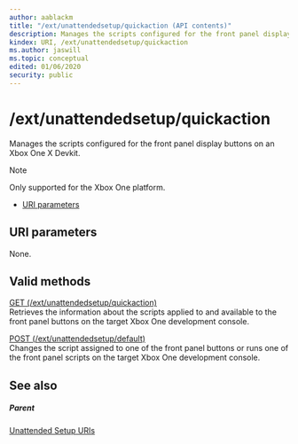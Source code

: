 ```yaml
---
author: aablackm
title: "/ext/unattendedsetup/quickaction (API contents)"
description: Manages the scripts configured for the front panel display buttons on an Xbox One X Devkit.  Only supported for the Xbox One platform.
kindex: URI, /ext/unattendedsetup/quickaction
ms.author: jaswill
ms.topic: conceptual
edited: 01/06/2020
security: public
---
```


# /ext/unattendedsetup/quickaction
Manages the scripts configured for the front panel display buttons on an Xbox One X Devkit.  > [!NOTE]
> Only supported for the Xbox One platform.   
   
   *  [URI parameters](#ID4E4)  

 
<a id="ID4E4"></a>

   

## URI parameters   
   
  
None.   
  
<a id="ID4EEB"></a>

   

## Valid methods
  
  
[GET (/ext/unattendedsetup/quickaction)](uri-extunattendedsetupquickaction-get.md)  
Retrieves the information about the scripts applied to and available to the front panel buttons on the target Xbox One development console.
  
  
[POST (/ext/unattendedsetup/default)](uri-extunattendedsetupquickaction-post.md)  
Changes the script assigned to one of the front panel buttons or runs one of the front panel scripts on the target Xbox One development console. 
 
<a id="ID4ESB"></a>

   

## See also  
 
<a id="ID4EUB"></a>

   

##### Parent   
 [Unattended Setup URIs](atoc-rest-unattendedsetup.md)

   